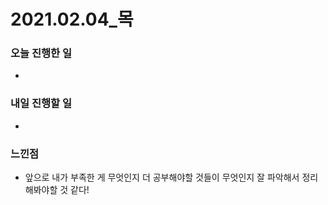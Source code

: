 # 2021.02.04\_목

### 오늘 진행한 일

-

### 내일 진행할 일

-

### 느낀점

- 앞으로 내가 부족한 게 무엇인지 더 공부해야할 것들이 무엇인지 잘 파악해서 정리해봐야할 것 같다!

